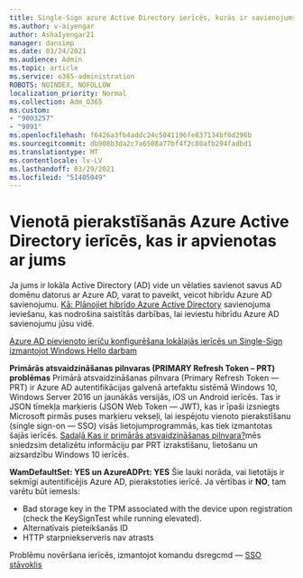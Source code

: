 ```yaml
---
title: Single-Sign azure Active Directory ierīcēs, kurās ir savienojums
ms.author: v-aiyengar
author: AshaIyengar21
manager: dansimp
ms.date: 03/24/2021
ms.audience: Admin
ms.topic: article
ms.service: o365-administration
ROBOTS: NOINDEX, NOFOLLOW
localization_priority: Normal
ms.collection: Adm_O365
ms.custom:
- "9003257"
- "9891"
ms.openlocfilehash: f6426a3fb4addc24c5041196fe837134bf0d296b
ms.sourcegitcommit: db908b3da2c7a6508a77bf4f2c80afb294fadbd1
ms.translationtype: MT
ms.contentlocale: lv-LV
ms.lasthandoff: 03/29/2021
ms.locfileid: "51405049"
---
```

# <a name="single-sign-on-for-azure-active-directory-joined-devices"></a>Vienotā pierakstīšanās Azure Active Directory ierīcēs, kas ir apvienotas ar jums

Ja jums ir lokāla Active Directory (AD) vide un vēlaties savienot savus AD domēnu datorus ar Azure AD, varat to paveikt, veicot hibrīdu Azure AD savienojumu. [Kā: Plānojiet hibrīdo Azure Active Directory](https://docs.microsoft.com/azure/active-directory/devices/hybrid-azuread-join-plan) savienojuma ieviešanu, kas nodrošina saistītās darbības, lai ieviestu hibrīdu Azure AD savienojumu jūsu vidē.

[Azure AD pievienoto ierīču konfigurēšana lokālajās ierīcēs un Single-Sign izmantojot Windows Hello darbam](https://docs.microsoft.com/azure/active-directory/devices/hybrid-azuread-join-plan) 

**Primārās atsvaidzināšanas pilnvaras (PRIMARY Refresh Token – PRT) problēmas** Primārā atsvaidzināšanas pilnvara (Primary Refresh Token — PRT) ir Azure AD autentifikācijas galvenā artefaktu sistēmā Windows 10, Windows Server 2016 un jaunākās versijās, iOS un Android ierīcēs. Tas ir JSON tīmekļa marķieris (JSON Web Token — JWT), kas ir īpaši izsniegts Microsoft pirmās puses marķieru vekseļi, lai iespējotu vienoto pierakstīšanu (single sign-on — SSO) visās lietojumprogrammās, kas tiek izmantotas šajās ierīcēs. [Sadaļā Kas ir primārās atsvaidzināšanas pilnvara?](https://docs.microsoft.com/azure/active-directory/devices/concept-primary-refresh-token)mēs sniedzsim detalizētu informāciju par PRT izrakstīšanu, lietošanu un aizsardzību Windows 10 ierīcēs.

**WamDefaultSet: YES un AzureADPrt: YES** Šie lauki norāda, vai lietotājs ir sekmīgi autentificējis Azure AD, pierakstoties ierīcē. Ja vērtības ir **NO**, tam varētu būt iemesls:

- Bad storage key in the TPM associated with the device upon registration (check the KeySignTest while running elevated).
- Alternatīvais pieteikšanās ID
- HTTP starpniekserveris nav atrasts

Problēmu novēršana ierīcēs, izmantojot komandu dsregcmd — [SSO stāvoklis](https://docs.microsoft.com/azure/active-directory/devices/troubleshoot-device-dsregcmd#sso-state)
